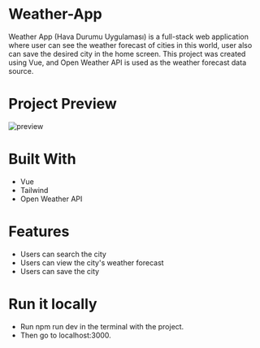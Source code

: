 # Weather-App
Weather App (Hava Durumu Uygulaması) is a full-stack web application where user can see the weather forecast of cities in this world, user also can save the desired city in the home screen. This project was created using Vue, and Open Weather API is used as the weather forecast data source.

# Project Preview
![preview](https://github.com/serhatyildiz1/Weather-App/assets/79581764/dfd16adb-02c3-4ba1-ad62-19d9855caa80)

# Built With
- Vue
- Tailwind
- Open Weather API

# Features
- Users can search the city
- Users can view the city's weather forecast
- Users can save the city

# Run it locally
- Run npm run dev in the terminal with the project.
- Then go to localhost:3000.

